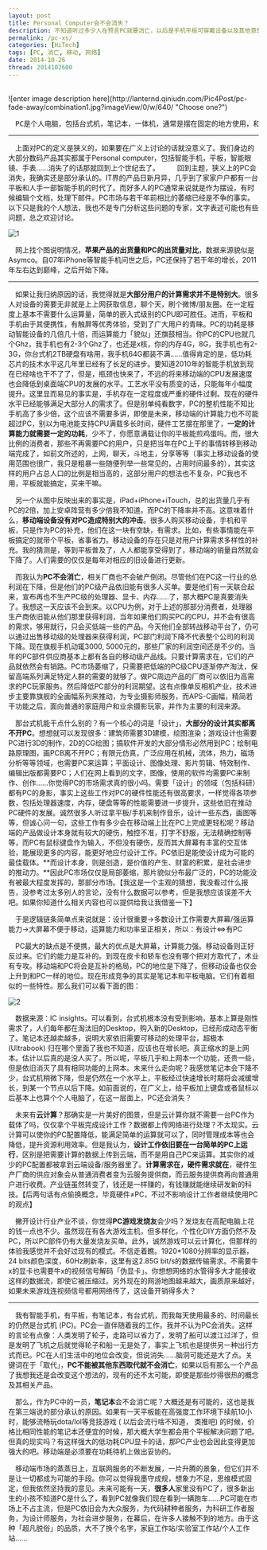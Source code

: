 ```yaml
---
layout: post
title: Personal Computer会不会消失？
description: 不知道听过多少人在预言PC就要消亡，以后是手机平板可穿戴设备以及其他意想不到的产品等等的天下。我想对此提出我的看法。
permalink: /pc-xs/
categories: [HiTech]
tags: [PC, 消亡, 移动, 网络]
date: 2014-10-26
thread: 2014102600
--- 
```


<br>
![enter image description here](http://lanternd.qiniudn.com/Pic4Post/pc-fade-away/combination1.jpg?imageView/0/w/640/ "Choose one?")

<pre>　PC是个人电脑，包括台式机，笔记本，一体机，通常是摆在固定的地方使用，和移动端（手机，平板）区分开来。不知道听过多少人在预言PC就要消亡，以后是什么手机平板可穿戴设备以及其他意想不到的产品的天下。我想对此提出我的看法。</pre>

----
　上面对PC的定义是狭义的，如果要在广义上讨论的话就没意义了。我们身边的大部分数码产品其实都属于Personal computer，包括智能手机，平板，智能眼镜、手表……消失了的话那就回到上个世纪去了。
　
　回到主题，狭义上的PC会消失，我确实还是部分承认的。IT界的产品日新月异，几乎到了家家户户都有一台平板和人手一部智能手机的时代了。而好多人的PC通常来说就是作为摆设，有时候编辑个文档，处理下邮件。PC市场与若干年前相比的萎缩已经是不争的事实。以下只是我的个人想法，我也不是专门分析这些问题的专家，文字表述可能也有些问题，总之欢迎讨论。
     
![1](http://lanternd.qiniudn.com/Pic4Post/pc-fade-away/1.png)

　网上找个图说明情况，**苹果产品的出货量和PC的出货量对比**，数据来源貌似是Asymco。自07年iPhone等智能手机问世之后，PC还保持了若干年的增长，2011年左右达到巅峰，之后开始下降。

----

　如果让我归纳原因的话，我觉得就是**大部分用户的计算需求并不是特别大**。很多人对设备的需要无非就是上上网获取信息，聊个天，刷个微博/朋友圈。在一定程度上基本不需要什么运算量，简单的嵌入式级别的CPU即可胜任。进而，平板和手机由于其便携性，有触屏等优秀体验，受到了广大用户的青睐。PC的功耗是移动智能设备的几倍几十倍，而运算能力「貌似」还旗鼓相当。你PC的CPU也就几个Ghz，我手机也有2-3个Ghz了，也还是x核，你的内存4G，8G，我手机也有2-3G，你台式机2TB硬盘有啥用，我手机64G都装不满……值得肯定的是，低功耗芯片的技术水平这几年里已经有了长足的进步。要知道2010年的智能手机放到现在已经啥也干不了了，但是，瓶颈也快来了，不远的将来移动端的CPU发展速度也会降低到桌面端CPU的发展的水平。工艺水平没有质变的话，只能每年小幅度提升。这里显而易见的事实是，手机存在一定程度或严重的硬件过剩。现在的硬件水平已经能够满足大部分人的需求了。但是别单纯看数字，PC的整机性能不知比手机高了多少倍，这个应该不需要多讲，即使是未来，移动端的计算能力也不可能超过PC，别以为电池能支持CPU满载多长时间，硬件工艺摆在那里了，**一定的计算能力就需要一定的功耗**，少不了，你愿意满载让你的平板能煎鸡蛋吗。而，很大比例的消费者，那些不再需要PC的用户，只是把当年在PC上干的事情转移到移动端完成了，如前文所述的，上网，聊天，斗地主，分享等等（事实上移动设备的使用范围也很广，我只是粗暴一些随便列举一些常见的，占用时间最多的），其实这样的用户占总人口的比例是相当高的，这部分用户的想法也不复杂，PC我也不用，平板就能搞定，买来干嘛。

　另一个从图中反映出来的事实是，iPad+iPhone+iTouch，总的出货量几乎有PC的2倍，加上安卓阵营有多少倍我不知道。而PC的下降率并不高。这意味着什么，**移动端设备没有对PC造成特别大的冲击**。很多人购买移动设备，手机和平板，只是作为PC的补充，他们在这一块有空缺，有需求。比如，有些事情能在平板搞定的就带个平板，省事省力。移动设备的存在只是对用户计算需求多样性的补充。我的猜测是，等到平板普及了，人人都能享受得到了，移动端的销量自然就会下降了。人们需要的仅仅是每年对相应的旧设备进行更新。

　而我认为**PC不会消亡**，相关厂商也不会破产倒闭。尽管他们在PC这一行业的总利润在下降，但是他们的PC级产品依旧能有很多人买单。要是他们有一天联合起来，宣布再也不生产PC级的处理器、显卡、内存……了，那大概PC是真要消失了。我想这一天应该不会到来。以CPU为例，对于上述的那部分消费者，处理器生产商依旧能从他们那里获得利润，当年如果他们购买PC的CPU，并不会有很高的需求，够用就行，只会买低端一些的产品。今天他们全部转战移动平台了，仍可以通过出售移动级的处理器来获得利润，PC部门利润下降不代表整个公司的利润下降。现在旗舰手机动辄3000, 5000元的，那些厂家的利润空间还是不少的。当年的PC部件供应商基本上都有各自的移动级产品线。只要计算需求在，它们的产品就依然会有销路。PC市场萎缩了，只需要把低端的PC级CPU逐渐停产淘汰，保留高端系列满足特定人群的需要的就够了。做PC周边产品的厂商可以依旧为高需求的PC玩家服务。然后降低PC部分的利润期望。这有点像单反相机产业，技术进步主要靠旗舰的全画幅系列来推动，为专业摄影师服务，而APS-C画幅，精简若干功能之后，面向普通的家庭用户和业余摄影玩家，并作为主要的利润来源。

　那台式机能干点什么别的？有一个核心的词是「设计」，**大部分的设计其实都离不开PC**。想想就可以发现很多：建筑师需要3D建模，绘图渲染；游戏设计也需要PC进行3D的制作，2D的CG绘图；搞软件开发的大部分情形必然用到PC；绘制电路原理图，画PCB离不开PC；有限元仿真，广泛应用在机械，流体，热力，磁场分析等等领域，也需要PC来运算；平面设计、图像处理、影片剪辑、特效制作、编辑出版都需要PC；人们在网上看到的文字，图像，使用的软件均需要PC来制作、创作……你觉得PC的市场需求真的很小吗。需要「设计」的领域（包括科研）都有PC的身影，事实上这些工作对PC的硬件性能还有很高要求，一样觉得各项参数，包括处理器速度，内存，硬盘等等的性能需要进一步提升，这些依旧在推动PC硬件的发展。诚然很多人听过拿平板/手机来制作音乐，设计一些东西，画图等等，但诚心问一句，这些工作有多少会在移动端上比在PC上完成更轻松呢？移动端的产品做设计本身就有较大的硬伤，触控不准，打字不舒服，无法精确控制等等，而PC有鼠标键盘作为输入，不但没有硬伤，反而其大屏幕有丰富的交互体验，能展现更多的内容，能更好地应付设计工作。PC依旧是能使设计成为可能的最佳载体。**而设计本身，则是创造，是价值的产生、财富的积累，是社会进步的推动力。**因此PC市场仅仅是局部萎缩，那片貌似分布最广泛的，PC的功能没有被最大程度发挥的，那部分市场。【我这是一个主观的猜想，我没看过什么报告，没参考过太多别人的言论，没有什么数据可以参考，但是我想应该误差不大吧。如果你知道什么相关内容也可以提供给我让我借鉴一下】

　于是逻辑链条简单点来说就是：设计很重要→多数设计工作需要大屏幕/强运算能力→大屏幕不便于移动，运算能力和功率呈正相关，所以：有设计<=>有PC

　PC最大的缺点是不便携，最大的优点是大屏幕，计算能力强。移动设备则正好反过来。它们的能力是互补的。到现在皮卡和轿车也没有哪个把对方取代了，术业有专攻。移动端和PC将会是互补的格局，PC的地位是下降了，但移动设备也仅会上升到和PC一样的地位。现在形成竞争的其实是笔记本和平板电脑。它们有着相似的一些特性。那么我们可以看下面的图：
 
![2](http://lanternd.qiniudn.com/Pic4Post/pc-fade-away/2.png)

　数据来源：IC insights。可以看到，台式机根本没有受到影响，基本上算是刚性需求了，人们每年都在淘汰旧的Desktop，购入新的Desktop，已经形成动态平衡了。笔记本还越卖越多，说明大家依旧需要可移动的处理平台，超极本 (Ultrabook) 归在哪个里面了我也不知道，应该也在增长吧。真正缩水的是上网本。估计以后真的是没人买了。所以呢，平板几乎和上网本一个功能，还贵一些，但是依旧消灭了具有相同功能的上网本。未来什么走向呢？我感觉笔记本会下降不少，台式机稍微下降，但是仍然在一个水平上，平板经过快速增长时期将会减缓增长，到某一个节点以后下降。如前面说的，在广义上，给平板加上键盘或者鼠标以后基本上也算个个人电脑了，在这一层面上，PC还会消失？

　未来有**云计算**？那确实是一片美好的图景，但是云计算你就不需要一台PC作为载体了吗，仅仅拿个平板完成设计工作？数据都上传网络进行处理？不太现实。云计算可以使你的PC配置降低，能满足简单的运算就可以了，同时管理成本等也会降低，提升资源利用效率。但是我认为，**设计工作依旧要在一台简单的PC上运行**，区别是把需要计算的数据上传到云端，而不是用自己PC来运算。其实你的减少的PC配置都被拿到云端设备/服务器里了。**计算需求在，硬件需求就在**，硬件生产厂商的供应对象会从普通消费者变为云服务提供商，而云服务提供商再向普通用户进行收费。产业链虽然转变了，钱还是一样赚的，有钱赚就能继续研发新的科技。【后两句话有点偷换概念，毕竟硬件≠PC，不过不影响设计工作者继续使用PC的观点】

　撇开设计行业产业不谈，你觉得**PC游戏发烧友**会少吗？发烧友在高配电脑上花的钱一点也不少。虽然现在有各大游戏主机，但多样化，个性化DIY方面仍然不及PC，所以PC部件仍有大量发烧友买单。此外，诚然游戏可以云计算化，但那样的体验我感觉并不会好过现有的模式。不信走着瞧。1920*1080分辨率的显示器，24 bits颜色深度，60Hz刷新率，这里有这2.85G bit/s的数据传输需求。不需要牛x的显卡也需要牛x的视频信号解码「伪显卡」。你想想网络的水管得多大才能接收这样的数据流，即使它被压缩过。另外现在的网游地图越来越大，画质原来越好，如果未来游戏连视频信号都用网络传了，这设备开销得多大？

----

　我有智能手机，有平板，有笔记本，有台式机，而我每天使用最多的、时间最长的仍然是台式机 (PC)。PC会一直伴随着我的工作。我并不认为PC会消失。这样的言论有点像：人类发明了轮子，走路可以省力了，发明了船可以渡江过洋了，但是发明了飞机之后就觉得轮子和船一无是处了，事实上飞机也是提供另一种出行方式而已。PC在人们生活中的地位会改变，但说消失……脑洞可能还是大了点。关键词在于「取代」，**PC不能被其他东西取代就不会消亡**，如果以后有那么一个产品了我想我还是会改变这个想法的，现有的还不太可能，即使是那些炒得很热的概念及其相关产品。

　那么，作为PC中的一员，**笔记本**会不会消亡呢？大概还是有可能的，这也是我在第三端说的部分承认的原因。如果有一天平板能在高强度工作环境下续航10小时，能够流畅玩dota/lol等竞技游戏 ( 以后会流行啥不知道， 类推吧) 的时候，价格比相同性能的笔记本还便宜的时候，那大概大学生都会用个平板解决问题了吧。但真的现实吗？有这样强大的低功耗CPU显卡的话，那PC产业也会因此变得更加强大的吧。移动端是必须要在功耗待机上做出妥协的。

　移动端市场的蒸蒸日上，互联网服务的不断发展，一片升腾的景象，但它们并不是让一切都成为可能的手段。你可以觉得我墨守成规，想象力不足，思维模式固定，但我依然坚持我的意见。未来可能有一天，**很多人**家里没有PC了，很多新出生的小孩不知道PC是什么了，看到PC就像我们现在看到一辆跑车……PC可能在市场上不占主流，但是PC依旧会为大众服务，为代码耕种者服务，为科研工作者服务，为设计师服务，为社会进步服务，在幕后，在许多人接触不到的地方。由于这种「超凡脱俗」的品质，大不了换个名字，家庭工作站/实验室工作站/个人工作站……